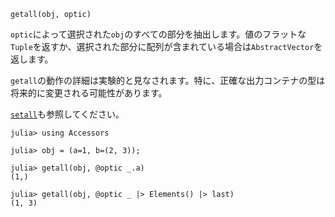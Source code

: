 ```
getall(obj, optic)
```

`optic`によって選択された`obj`のすべての部分を抽出します。値のフラットな`Tuple`を返すか、選択された部分に配列が含まれている場合は`AbstractVector`を返します。

`getall`の動作の詳細は実験的と見なされます。特に、正確な出力コンテナの型は将来的に変更される可能性があります。

[`setall`](@ref)も参照してください。

```jldoctest
julia> using Accessors

julia> obj = (a=1, b=(2, 3));

julia> getall(obj, @optic _.a)
(1,)

julia> getall(obj, @optic _ |> Elements() |> last)
(1, 3)
```
